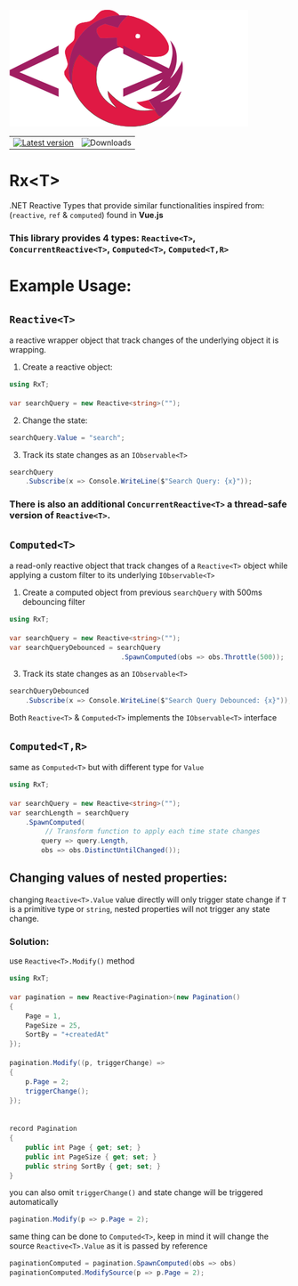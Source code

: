 ![](https://raw.githubusercontent.com/rainxh11/RxT/master/RxT.svg)

|||
|-|-|
|[![Latest version](https://img.shields.io/nuget/v/RxT.svg)](https://www.nuget.org/packages/RxT/)|![Downloads](https://img.shields.io/nuget/dt/RxT.svg)|

# Rx\<T\>
.NET Reactive Types that provide similar functionalities inspired from: (`reactive`, `ref` & `computed`) found in **Vue.js**

### This library provides 4 types: `Reactive<T>`, `ConcurrentReactive<T>`, `Computed<T>`, `Computed<T,R>`
# Example Usage:
## `Reactive<T>`
a reactive wrapper object that track changes of the underlying object it is wrapping.
1. Create a reactive object:
```csharp
using RxT;

var searchQuery = new Reactive<string>("");
```
2. Change the state:
```csharp
searchQuery.Value = "search";
```
3. Track its state changes as an `IObservable<T>`
```csharp
searchQuery
    .Subscribe(x => Console.WriteLine($"Search Query: {x}"));
```
### There is also an additional `ConcurrentReactive<T>` a thread-safe version of `Reactive<T>`.
## `Computed<T>`
a read-only reactive object that track changes of a `Reactive<T>` object while applying a custom filter to its underlying `IObservable<T>`

1. Create a computed object from previous `searchQuery` with 500ms debouncing filter
```csharp
using RxT;

var searchQuery = new Reactive<string>("");
var searchQueryDebounced = searchQuery
                            .SpawnComputed(obs => obs.Throttle(500));
```
3. Track its state changes as an `IObservable<T>`
```csharp
searchQueryDebounced
    .Subscribe(x => Console.WriteLine($"Search Query Debounced: {x}"));
```

Both `Reactive<T>` & `Computed<T>` implements the `IObservable<T>` interface

## `Computed<T,R>`
same as `Computed<T>` but with different type for `Value`
```csharp
using RxT;

var searchQuery = new Reactive<string>("");
var searchLength = searchQuery
    .SpawnComputed(
         // Transform function to apply each time state changes
        query => query.Length,
        obs => obs.DistinctUntilChanged());
```

## Changing values of nested properties:
changing `Reactive<T>.Value` value directly will only trigger state change if `T` is a primitive type or `string`, nested properties will not trigger any state change.

### Solution:
use `Reactive<T>.Modify()` method
```csharp
using RxT;

var pagination = new Reactive<Pagination>(new Pagination()
{
    Page = 1,
    PageSize = 25,
    SortBy = "+createdAt"
});

pagination.Modify((p, triggerChange) =>
{
    p.Page = 2;
    triggerChange();
});


record Pagination
{
    public int Page { get; set; }
    public int PageSize { get; set; }
    public string SortBy { get; set; }
}
```
you can also omit `triggerChange()` and state change will be triggered automatically
```csharp
pagination.Modify(p => p.Page = 2);
```
same thing can be done to `Computed<T>`, keep in mind it will change the source `Reactive<T>.Value` as it is passed by reference
```csharp
paginationComputed = pagination.SpawnComputed(obs => obs)
paginationComputed.ModifySource(p => p.Page = 2);
```